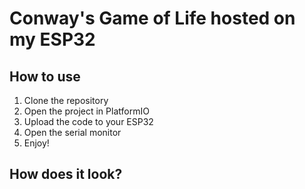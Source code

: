 # Conway's Game of Life hosted on my ESP32

## How to use

1. Clone the repository
2. Open the project in PlatformIO
3. Upload the code to your ESP32
4. Open the serial monitor
5. Enjoy!

## How does it look?
